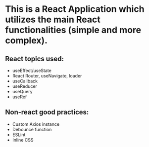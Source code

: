 # This is a React Application which utilizes the main React functionalities (simple and more complex).

## React topics used:

- useEffect/useState
- React Router, useNavigate, loader
- useCallback
- useReducer
- useQuery
- useRef

## Non-react good practices:

- Custom Axios instance
- Debounce function
- ESLint
- Inline CSS
